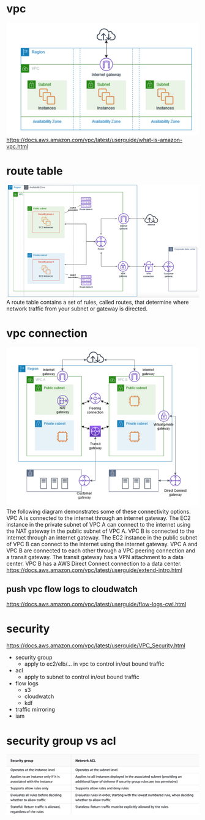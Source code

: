 # vpc
![img_1.png](img_1.png)
https://docs.aws.amazon.com/vpc/latest/userguide/what-is-amazon-vpc.html

# route table
![img_2.png](img_2.png)
A route table contains a set of rules, called routes, that determine where network traffic from your subnet or gateway is directed.

# vpc connection
![img.png](img.png)
The following diagram demonstrates some of these connectivity options. VPC A is connected to the internet through an internet gateway. The EC2 instance in the private subnet of VPC A can connect to the internet using the NAT gateway in the public subnet of VPC A. VPC B is connected to the internet through an internet gateway. The EC2 instance in the public subnet of VPC B can connect to the internet using the internet gateway. VPC A and VPC B are connected to each other through a VPC peering connection and a transit gateway. The transit gateway has a VPN attachment to a data center. VPC B has a AWS Direct Connect connection to a data center.
https://docs.aws.amazon.com/vpc/latest/userguide/extend-intro.html

## push vpc flow logs to cloudwatch
https://docs.aws.amazon.com/vpc/latest/userguide/flow-logs-cwl.html

# security
https://docs.aws.amazon.com/vpc/latest/userguide/VPC_Security.html
* security group
  * apply to ec2/elb/... in vpc to control in/out bound traffic
* acl
  * apply to subnet to control in/out bound traffic
* flow logs
  * s3
  * cloudwatch
  * kdf
* traffic mirroring
* iam

# security group vs acl
![img_11.png](img_11.png)

